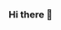 ### Hi there 👋

<!--
**gilsonmirandaj/gilsonmirandaj** is a ✨ _special_ ✨ repository because its `README.md` (this file) appears on your GitHub profile.

[![Anurag's GitHub stats](https://github-readme-stats.vercel.app/api?username=gilsonmirandaj)](https://github.com/anuraghazra/github-readme-stats)
